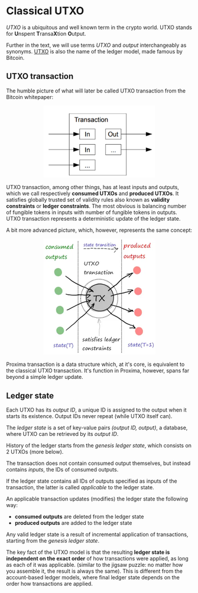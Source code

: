 # Classical UTXO
*UTXO* is a ubiquitous and well known term in the crypto world. UTXO stands for **U**nspent **T**ransa**X**tion **O**utput.

Further in the text, we will use terms *UTXO* and *output* interchangeably as synonyms. [UTXO](https://en.wikipedia.org/wiki/Unspent_transaction_output) is also the name of the ledger model, made famous by Bitcoin.

## UTXO transaction

The humble picture of what will later be called UTXO transaction from the Bitcoin whitepaper:
<p style="text-align:center"><img src="../static/img/btc-utxo.png" width="300">
</p>


UTXO transaction, among other things, has at least inputs and outputs, which we call respectively **consumed UTXOs** and **produced UTXOs**. It satisfies globally trusted set of validity rules also known as **validity constraints** or **ledger constraints**. The most obvious is balancing number of fungible tokens in inputs with number of fungible tokens in outputs.
UTXO transaction represents a deterministic update of the ledger state.

A bit more advanced picture, which, however, represents the same concept:

<p style="text-align:center;"><img src="../static/img/utxo.png">
</p>

Proxima transaction is a data structure which, at it's core, is equivalent to the classical UTXO transaction. It's function in Proxima, however, spans far beyond a simple ledger update.

## Ledger state
Each UTXO has its *output ID*, a unique ID is assigned to the output when it starts its existence. Output IDs never repeat (while UTXO itself can).

The *ledger state* is a set of key-value pairs *(output ID, output)*, a database, where UTXO can be retrieved by its *output ID*.

History of the ledger starts from the *genesis ledger state*, which consists on 2 UTXOs (more below).

The transaction does not contain consumed output themselves, but instead contains *inputs*, the IDs of consumed outputs.

If the ledger state contains all IDs of outputs specified as inputs of the transaction, the latter is called *applicable* to the ledger state.

An applicable transaction updates (modifies) the ledger state the following way:
* **consumed outputs** are deleted from the ledger state
* **produced outputs** are added to the ledger state

Any valid ledger state is a result of incremental application of transactions, starting from the *genesis ledger state*.

The key fact of the UTXO model is that the resulting **ledger state is independent on the exact order** of how transactions were applied, as long as each of it was applicable. (similar to the jigsaw puzzle: no matter how you assemble it, the result is always the same). This is different from the account-based ledger models, where final ledger state depends on the order how transactions are applied.
